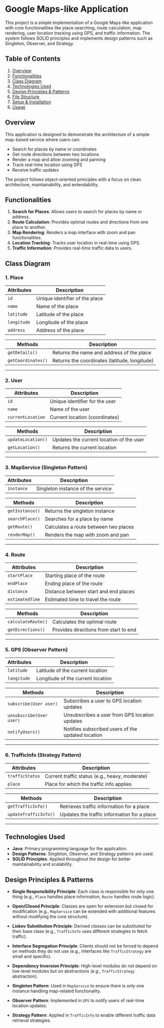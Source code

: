 # Google Maps-like Application

This project is a simple implementation of a Google Maps-like application with core functionalities like place searching, route calculation, map rendering, user location tracking using GPS, and traffic information. The system follows SOLID principles and implements design patterns such as Singleton, Observer, and Strategy.

## Table of Contents
1. [Overview](#overview)
2. [Functionalities](#functionalities)
3. [Class Diagram](#class-diagram)
4. [Technologies Used](#technologies-used)
5. [Design Principles & Patterns](#design-principles--patterns)
6. [File Structure](#file-structure)
7. [Setup & Installation](#setup--installation)
8. [Usage](#usage)

## Overview
This application is designed to demonstrate the architecture of a simple map-based service where users can:
- Search for places by name or coordinates
- Get route directions between two locations
- Render a map and allow zooming and panning
- Track real-time location using GPS
- Receive traffic updates

The project follows object-oriented principles with a focus on clean architecture, maintainability, and extendability.

## Functionalities
1. **Search for Places**: Allows users to search for places by name or address.
2. **Route Calculation**: Provides optimal routes and directions from one place to another.
3. **Map Rendering**: Renders a map interface with zoom and pan functionalities.
4. **Location Tracking**: Tracks user location in real-time using GPS.
5. **Traffic Information**: Provides real-time traffic data to users.

## Class Diagram

### 1. Place

| Attributes          | Description                         |
|---------------------|-------------------------------------|
| `id`                | Unique identifier of the place      |
| `name`              | Name of the place                   |
| `latitude`          | Latitude of the place               |
| `longitude`         | Longitude of the place              |
| `address`           | Address of the place                |

| Methods             | Description                         |
|---------------------|-------------------------------------|
| `getDetails()`      | Returns the name and address of the place |
| `getCoordinates()`  | Returns the coordinates (latitude, longitude) |

---

### 2. User

| Attributes          | Description                         |
|---------------------|-------------------------------------|
| `id`                | Unique identifier for the user      |
| `name`              | Name of the user                    |
| `currentLocation`    | Current location (coordinates)      |

| Methods             | Description                         |
|---------------------|-------------------------------------|
| `updateLocation()`  | Updates the current location of the user |
| `getLocation()`     | Returns the current location        |

---

### 3. MapService (Singleton Pattern)

| Attributes          | Description                         |
|---------------------|-------------------------------------|
| `instance`          | Singleton instance of the service   |

| Methods             | Description                         |
|---------------------|-------------------------------------|
| `getInstance()`     | Returns the singleton instance      |
| `searchPlace()`     | Searches for a place by name        |
| `getRoute()`        | Calculates a route between two places |
| `renderMap()`       | Renders the map with zoom and pan   |

---

### 4. Route

| Attributes          | Description                         |
|---------------------|-------------------------------------|
| `startPlace`        | Starting place of the route         |
| `endPlace`          | Ending place of the route           |
| `distance`          | Distance between start and end places |
| `estimatedTime`     | Estimated time to travel the route  |

| Methods             | Description                         |
|---------------------|-------------------------------------|
| `calculateRoute()`  | Calculates the optimal route        |
| `getDirections()`   | Provides directions from start to end |

---

### 5. GPS (Observer Pattern)

| Attributes          | Description                         |
|---------------------|-------------------------------------|
| `latitude`          | Latitude of the current location    |
| `longitude`         | Longitude of the current location   |

| Methods             | Description                         |
|---------------------|-------------------------------------|
| `subscribe(User user)` | Subscribes a user to GPS location updates |
| `unsubscribe(User user)` | Unsubscribes a user from GPS location updates |
| `notifyUsers()`     | Notifies subscribed users of the updated location |

---

### 6. TrafficInfo (Strategy Pattern)

| Attributes          | Description                         |
|---------------------|-------------------------------------|
| `trafficStatus`     | Current traffic status (e.g., heavy, moderate) |
| `place`             | Place for which the traffic info applies |

| Methods             | Description                         |
|---------------------|-------------------------------------|
| `getTrafficInfo()`  | Retrieves traffic information for a place |
| `updateTrafficInfo()` | Updates the traffic information for a place |

---

## Technologies Used

- **Java**: Primary programming language for the application.
- **Design Patterns**: Singleton, Observer, and Strategy patterns are used.
- **SOLID Principles**: Applied throughout the design for better maintainability and scalability.

## Design Principles & Patterns

- **Single Responsibility Principle**: Each class is responsible for only one thing (e.g., `Place` handles place information, `Route` handles route logic).
- **Open/Closed Principle**: Classes are open for extension but closed for modification (e.g., `MapService` can be extended with additional features without modifying the core structure).
- **Liskov Substitution Principle**: Derived classes can be substituted for their base class (e.g., `TrafficInfo` uses different strategies to fetch traffic).
- **Interface Segregation Principle**: Clients should not be forced to depend on methods they do not use (e.g., interfaces like `TrafficStrategy` are small and specific).
- **Dependency Inversion Principle**: High-level modules do not depend on low-level modules but on abstractions (e.g., `TrafficStrategy` abstraction).

- **Singleton Pattern**: Used in `MapService` to ensure there is only one instance handling map-related functionality.
- **Observer Pattern**: Implemented in `GPS` to notify users of real-time location updates.
- **Strategy Pattern**: Applied in `TrafficInfo` to enable different traffic data retrieval strategies.


